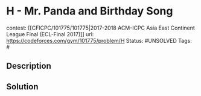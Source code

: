 # H - Mr. Panda and Birthday Song

contest: [[CFICPC/101775/101775|2017-2018 ACM-ICPC Asia East Continent League Final (ECL-Final 2017)]]
url: https://codeforces.com/gym/101775/problem/H
Status: #UNSOLVED
Tags: #

## Description

## Solution


